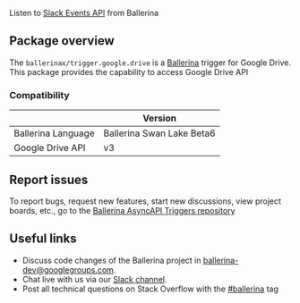 Listen to [Slack Events API](https://api.slack.com/events) from Ballerina

## Package overview
The `ballerinax/trigger.google.drive` is a [Ballerina](https://ballerina.io/) trigger for Google Drive.
This package provides the capability to access Google Drive API

### Compatibility
|                               | Version                        |
|-------------------------------|--------------------------------|
| Ballerina Language            | Ballerina Swan Lake Beta6      |
| Google Drive API              | v3                             | 

## Report issues
To report bugs, request new features, start new discussions, view project boards, etc., go to the [Ballerina AsyncAPI Triggers repository](https://github.com/ballerina-platform/asyncapi-triggers)

## Useful links
- Discuss code changes of the Ballerina project in [ballerina-dev@googlegroups.com](mailto:ballerina-dev@googlegroups.com).
- Chat live with us via our [Slack channel](https://ballerina.io/community/slack/).
- Post all technical questions on Stack Overflow with the [#ballerina](https://stackoverflow.com/questions/tagged/ballerina) tag